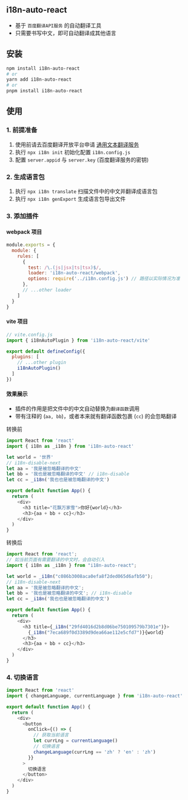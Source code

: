 ## i18n-auto-react
  * 基于 `百度翻译API服务` 的自动翻译工具
  * 只需要书写中文，即可自动翻译成其他语言
  

## 安装
 ```sh
npm install i18n-auto-react
# or
yarn add i18n-auto-react
# or
pnpm install i18n-auto-react
 ```

## 使用

### 1. 前提准备
1. 使用前请去百度翻译开放平台申请 <a href="https://api.fanyi.baidu.com/doc/21" target="_blank">通用文本翻译服务</a>
2. 执行 `npx i18n init` 初始化配置 `i18n.config.js`
3. 配置 `server.appid` 与 `server.key` (百度翻译服务的密钥)

### 2. 生成语言包
1. 执行 `npx i18n translate` 扫描文件中的中文并翻译成语言包
2. 执行 `npx i18n genExport` 生成语言包导出文件


### 3. 添加插件
#### webpack 项目
```js
module.exports = {
  module: {
    rules: [
      {
        test: /\.(js|jsx|ts|tsx)$/,
        loader: 'i18n-auto-react/webpack',
        options: require('../i18n.config.js') // 路径以实际情况为准
      },
      // ...other loader
    ]
  }
}
```
#### vite 项目
```js
// vite.config.js
import { i18nAutoPlugin } from 'i18n-auto-react/vite'

export default defineConfig({
  plugins: [
    // ...other plugin
    i18nAutoPlugin()
  ]
})
```
#### 效果展示
* 插件的作用是把文件中的中文自动替换为`翻译函数`调用
* 带有注释的 (`aa, bb`)，或者本来就有翻译函数包裹 (`cc`) 的会忽略翻译

转换前
```js
import React from 'react'
import { i18n as _i18n } from 'i18n-auto-react'

let world = '世界'
// i18n-disable-next
let aa = '我是被忽略翻译的中文'
let bb = '我也是被忽略翻译的中文' // i18n-disable
let cc = _i18n('我也也是被忽略翻译的中文')

export default function App() {
  return (
    <div>
      <h3 title="花飘万家雪">你好{world}</h3>
      <h3>{aa + bb + cc}</h3>
    </div>
  )
}
```

转换后
```js
import React from 'react';
// 如当前页面有需要翻译的中文时，会自动引入
import { i18n as _i18n } from "i18n-auto-react";

let world = _i18n("c086b3008aca0efa8f2ded065d6afb50");
// i18n-disable-next
let aa = '我是被忽略翻译的中文';
let bb = '我也是被忽略翻译的中文'; // i18n-disable
let cc = _i18n('我也也是被忽略翻译的中文')

export default function App() {
  return (
    <div>
      <h3 title={_i18n("29fd4016d2b8d06be750109579b7301e")}>
        {_i18n("7eca689f0d3389d9dea66ae112e5cfd7")}{world}
      </h3>
      <h3>{aa + bb + cc}</h3>
    </div>
  )
}
```

### 4. 切换语言
```ts
import React from 'react'
import { changeLanguage, currentLanguage } from 'i18n-auto-react'

export default function App() {
  return (
    <div>
      <button
        onClick={() => {
          // 获取当前语言
          let currLng = currentLanguage()
          // 切换语言
          changeLanguage(currLng == 'zh' ? 'en' : 'zh')
        }}
      >
        切换语言
      </button>
    </div>
  )
}
```
